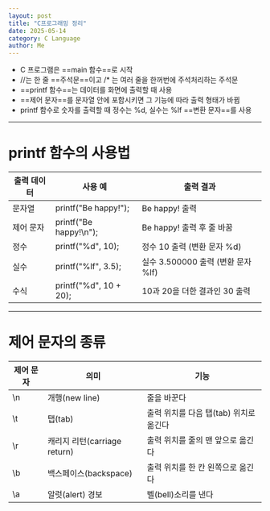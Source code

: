```yaml
---
layout: post
title: "C프로그래밍 정리"
date: 2025-05-14
category: C Language
author: Me
---
```



- C 프로그램은 ==main 함수==로 시작
- //는 한 줄 ==주석문==이고 /* 는 여러 줄을 한꺼번에 주석처리하는 주석문
- ==printf 함수==는 데이터를 화면에 출력할 때 사용
- ==제어 문자==를 문자열 안에 포함시키면 그 기능에 따라 출력 형태가 바뀜
- printf 함수로 숫자를 출력할 때 정수는 %d, 실수는 %lf ==변환 문자==를 사용

***

# printf 함수의 사용법

| 출력 데이터 | 사용 예                   | 출력 결과                      |
| ------ | ---------------------- | -------------------------- |
| 문자열    | printf("Be happy!");   | Be happy! 출력               |
| 제어 문자  | printf("Be happy!\n"); | Be happy! 출력 후 줄 바꿈        |
| 정수     | printf("%d", 10);      | 정수 10 출력 (변환 문자 %d)        |
| 실수     | printf("%lf", 3.5);    | 실수 3.500000 출력 (변환 문자 %lf) |
| 수식     | printf("%d", 10 + 20); | 10과 20을 더한 결과인 30 출력       |


***

# 제어 문자의 종류

| 제어 문자 | 의미                      | 기능                       |
| ----- | ----------------------- | ------------------------ |
| \n    | 개행(new line)            | 줄을 바꾼다                   |
| \t    | 탭(tab)                  | 출력 위치를 다음 탭(tab) 위치로 옮긴다 |
| \r    | 캐리지 리턴(carriage return) | 출력 위치를 줄의 맨 앞으로 옮긴다      |
| \b    | 백스페이스(backspace)        | 출력 위치를 한 칸 왼쪽으로 옮긴다      |
| \a    | 알럿(alert) 경보            | 벨(bell)소리를 낸다            |